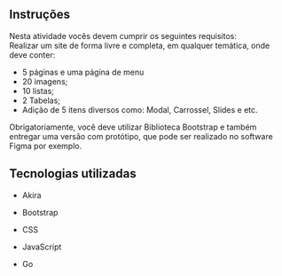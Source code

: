 ## Instruções

Nesta atividade vocês devem cumprir os seguintes requisitos:  
Realizar um site de forma livre e completa, em qualquer temática, onde deve conter:  
- 5 páginas e uma página de menu  
- 20 imagens;  
- 10 listas;  
- 2 Tabelas;  
- Adição de 5 itens diversos como: Modal, Carrossel, Slides e etc.  

Obrigatoriamente, você deve utilizar Biblioteca Bootstrap e também entregar uma versão com protótipo, que pode ser realizado no software Figma por exemplo.  

## Tecnologias utilizadas

- Akira

- Bootstrap

- CSS

- JavaScript

- Go
